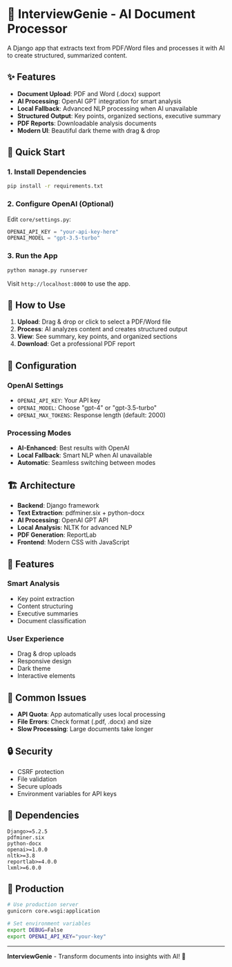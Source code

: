 # 🤖 InterviewGenie - AI Document Processor

A Django app that extracts text from PDF/Word files and processes it with AI to create structured, summarized content.

## ✨ Features

- **Document Upload**: PDF and Word (.docx) support
- **AI Processing**: OpenAI GPT integration for smart analysis
- **Local Fallback**: Advanced NLP processing when AI unavailable
- **Structured Output**: Key points, organized sections, executive summary
- **PDF Reports**: Downloadable analysis documents
- **Modern UI**: Beautiful dark theme with drag & drop

## 🚀 Quick Start

### 1. Install Dependencies
```bash
pip install -r requirements.txt
```

### 2. Configure OpenAI (Optional)
Edit `core/settings.py`:
```python
OPENAI_API_KEY = "your-api-key-here"
OPENAI_MODEL = "gpt-3.5-turbo"
```

### 3. Run the App
```bash
python manage.py runserver
```

Visit `http://localhost:8000` to use the app.

## 📖 How to Use

1. **Upload**: Drag & drop or click to select a PDF/Word file
2. **Process**: AI analyzes content and creates structured output
3. **View**: See summary, key points, and organized sections
4. **Download**: Get a professional PDF report

## 🔧 Configuration

### OpenAI Settings
- `OPENAI_API_KEY`: Your API key
- `OPENAI_MODEL`: Choose "gpt-4" or "gpt-3.5-turbo"
- `OPENAI_MAX_TOKENS`: Response length (default: 2000)

### Processing Modes
- **AI-Enhanced**: Best results with OpenAI
- **Local Fallback**: Smart NLP when AI unavailable
- **Automatic**: Seamless switching between modes

## 🏗️ Architecture

- **Backend**: Django framework
- **Text Extraction**: pdfminer.six + python-docx
- **AI Processing**: OpenAI GPT API
- **Local Analysis**: NLTK for advanced NLP
- **PDF Generation**: ReportLab
- **Frontend**: Modern CSS with JavaScript

## 📱 Features

### Smart Analysis
- Key point extraction
- Content structuring
- Executive summaries
- Document classification

### User Experience
- Drag & drop uploads
- Responsive design
- Dark theme
- Interactive elements

## 🚨 Common Issues

- **API Quota**: App automatically uses local processing
- **File Errors**: Check format (.pdf, .docx) and size
- **Slow Processing**: Large documents take longer

## 🔒 Security

- CSRF protection
- File validation
- Secure uploads
- Environment variables for API keys

## 📄 Dependencies

```
Django>=5.2.5
pdfminer.six
python-docx
openai>=1.0.0
nltk>=3.8
reportlab>=4.0.0
lxml>=6.0.0
```

## 🚀 Production

```bash
# Use production server
gunicorn core.wsgi:application

# Set environment variables
export DEBUG=False
export OPENAI_API_KEY="your-key"
```

---

**InterviewGenie** - Transform documents into insights with AI! 🚀 